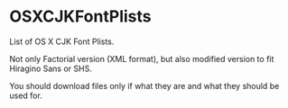 OSXCJKFontPlists
================

List of OS X CJK Font Plists.

Not only Factorial version (XML format),
but also modified version to fit Hiragino Sans or SHS.

You should download files only if what they are and what they should be used for.
